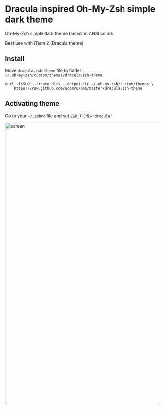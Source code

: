 # Dracula inspired Oh-My-Zsh simple dark theme

Oh-My-Zsh simple dark theme based on ANSI colors

Best use with iTerm 2 (Dracula theme)

## Install

Move `dracula.zsh-theme` file to folder  
  `~/.oh-my-zsh/custom/themes/dracula.zsh-theme`

    curl -fsSLO --create-dirs --output-dir ~/.oh-my-zsh/custom/themes \
        https://raw.github.com/ucomru/omz/master/dracula.zsh-theme`

## Activating theme

Go to your `~/.zshrc` file and set `ZSH_THEME='dracula'`

<img alt="screen" src="https://user-images.githubusercontent.com/101626426/230480917-1c227f55-1d3e-4b0d-849f-c0d6f10b69a0.png" width="907">

